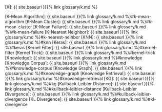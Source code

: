 [K]: {{ site.baseurl }}{% link glossary/k.md %}

[K-Mean Algorithm]: {{ site.baseurl }}{% link glossary/k.md %}#k-mean-algorithm
[K-Mean Cluster]: {{ site.baseurl }}{% link glossary/k.md %}#k-mean-cluster
[K-Mean Failure]: {{ site.baseurl }}{% link glossary/k.md %}#k-mean-failure
[K-Nearest Neighbor]: {{ site.baseurl }}{% link glossary/k.md %}#k-nearest-neihbor
[KNN]: {{ site.baseurl }}{% link glossary/k.md %}#knn
[Keras]: {{ site.baseurl }}{% link glossary/k.md %}#keras
[Kernel Filter]: {{ site.baseurl }}{% link glossary/k.md %}#kernel-filter
[Kernel Trick]: {{ site.baseurl }}{% link glossary/k.md %}#kernel-trick
[Knowledge]: {{ site.baseurl }}{% link glossary/k.md %}#knowledge
[Knowledge Corpus]: {{ site.baseurl }}{% link glossary/k.md %}#knowledge-corpus
[Knowledge Graph]: {{ site.baseurl }}{% link glossary/k.md %}#knowledge-graph
[Knowledge Retrieval]: {{ site.baseurl }}{% link glossary/k.md %}#knowledge-retrieval
[KG]: {{ site.baseurl }}{% link glossary/k.md %}#kg
[Kullback-Leibler Distance]: {{ site.baseurl }}{% link glossary/k.md %}#kullback-leibler-distance
[Kullback-Leibler Divergence]: {{ site.baseurl }}{% link glossary/k.md %}#kullback-leibler-divergence
[KL Divergence]: {{ site.baseurl }}{% link glossary/k.md %}#kl-divergence
